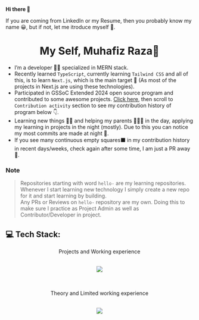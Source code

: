 **Hi there 👋**

If you are coming from LinkedIn or my Resume, then you probably know my name 😀, but if not, let me itroduce myself 🙂.

<h1 align="center">My Self, Muhafiz Raza🤝</h1>

- I’m a developer 👨‍💻 specialized in MERN stack.
- Recently learned `TypeScript`, currently learning `Tailwind CSS` and all of this, is to learn `Next.js`, which is the main target 🎯 (As most of the projects in Next.js are using these technologies).
-  Participated in GSSoC Extended 2024 open source program and contributed to some awesome projects. [Click here](https://github.com/muhafiz5814?tab=overview&from=2024-10-01&to=2024-10-31#:~:text=Contribution%20activity), then scroll to `Contribution activity` section to see my contribution history of program below 👇.
-  Learning new things 👨‍💻 and helping my parents 👨‍👩‍👦 in the day, applying my learning in projects in the night (mostly). Due to this you can notice my most commits are made at night 🌃.
-  If you see many continuous empty squares⬛ in my contribution history in recent days/weeks, check again after some time, I am just a PR away 🙂.

### Note
>  Repositories starting with word `hello-` are my learning repositories. Whenever I start learning new technology I simply create a new repo for it and start learning by building.  
>  Any PRs or Reviews on `hello-` repository are my own. Doing this to make sure I practice as Project Admin as well as Contributor/Developer in project.
<!-- - 👯 I’m looking to collaborate on ...
- 🤔 I’m looking for help with ...
- 💬 Ask me about ...
- 📫 How to reach me: ...
- 😄 Pronouns: ...
- ⚡ Fun fact: ...
-->

## 💻 Tech Stack:

<p align="center">Projects and Working experience</p>
<br>
<div align="center">

<a href="#" target="_blank">
<img src="https://skillicons.dev/icons?i=html,css,tailwind,javascript,react,redux,nodejs,express,mongodb,git,github,postman,java,vercel&perline=10" />
</a>

</div>
<br>
<br>

<p align="center">Theory and Limited working experience</p>
<br>
<div align="center">

<a href="#" target="_blank">
<img src="https://skillicons.dev/icons?i=docker,ts,gcp&perline=10" />
</a>

</div>
<br>



